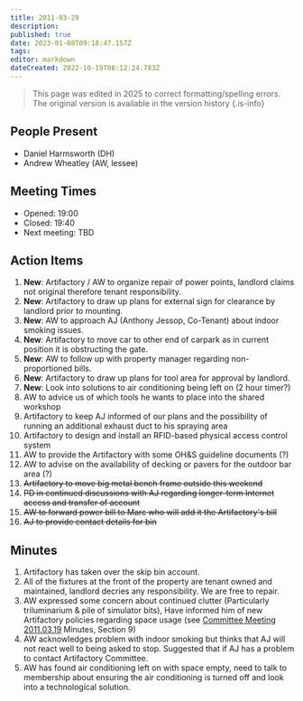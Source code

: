 ```yaml
---
title: 2011-03-29
description: 
published: true
date: 2023-01-08T09:18:47.157Z
tags: 
editor: markdown
dateCreated: 2022-10-19T08:12:24.783Z
---
```


> This page was edited in 2025 to correct formatting/spelling errors. The original version is available in the version history
{.is-info}

## People Present

- Daniel Harmsworth (DH)
- Andrew Wheatley (AW, lessee)

## Meeting Times

- Opened: 19:00
- Closed: 19:40
- Next meeting: TBD

## Action Items

1. **New**: Artifactory / AW to organize repair of power points, landlord claims not original therefore tenant responsibility.
2. **New**: Artifactory to draw up plans for external sign for clearance by landlord prior to mounting.
3. **New**: AW to approach AJ (Anthony Jessop, Co-Tenant) about indoor smoking issues.
4. **New**: Artifactory to move car to other end of carpark as in current position it is obstructing the gate.
5. **New**: AW to follow up with property manager regarding non-proportioned bills.
6. **New**: Artifactory to draw up plans for tool area for approval by landlord.
7. **New**: Look into solutions to air conditioning being left on (2 hour timer?)
8. AW to advice us of which tools he wants to place into the shared workshop
9. Artifactory to keep AJ informed of our plans and the possibility of running an additional exhaust duct to his spraying area
10. Artifactory to design and install an RFID-based physical access control system
11. AW to provide the Artifactory with some OH&S guideline documents (?)
12. AW to advise on the availability of decking or pavers for the outdoor bar area (?)
13. ~~Artifactory to move big metal bench frame outside this weekend~~
14. ~~PD in continued discussions with AJ regarding longer-term Internet access and transfer of account~~
15. ~~AW to forward power bill to Marc who will add it the Artifactory's bill~~
16. ~~AJ to provide contact details for bin~~

## Minutes

1. Artifactory has taken over the skip bin account.
2. All of the fixtures at the front of the property are tenant owned and maintained, landlord decries any responsibility. We are free to repair.
3. AW expressed some concern about continued clutter (Particularly triluminarium & pile of simulator bits), Have informed him of new Artifactory policies regarding space usage (see [Committee Meeting 2011.03.19](/minutes/Committee/2011-03-19) Minutes, Section 9)
4. AW acknowledges problem with indoor smoking but thinks that AJ will not react well to being asked to stop. Suggested that if AJ has a problem to contact Artifactory Committee.
5. AW has found air conditioning left on with space empty, need to talk to membership about ensuring the air conditioning is turned off and look into a technological solution.
